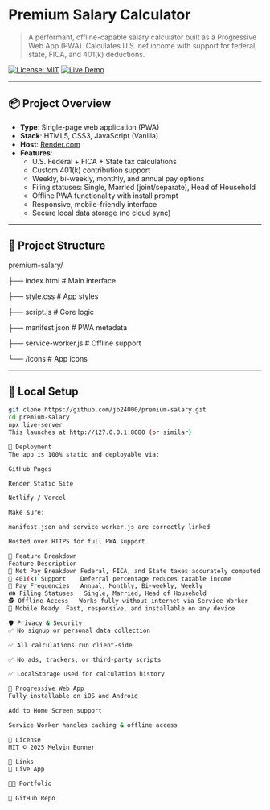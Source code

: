 # Premium Salary Calculator

> A performant, offline-capable salary calculator built as a Progressive Web App (PWA). Calculates U.S. net income with support for federal, state, FICA, and 401(k) deductions.

[![License: MIT](https://img.shields.io/badge/License-MIT-green.svg)](LICENSE)
[![Live Demo](https://img.shields.io/badge/Demo-premium--salary-blue?logo=render&logoColor=white)](https://premium-salary.onrender.com)

---

## 📦 Project Overview

- **Type**: Single-page web application (PWA)
- **Stack**: HTML5, CSS3, JavaScript (Vanilla)
- **Host**: [Render.com](https://render.com)
- **Features**:
  - U.S. Federal + FICA + State tax calculations
  - Custom 401(k) contribution support
  - Weekly, bi-weekly, monthly, and annual pay options
  - Filing statuses: Single, Married (joint/separate), Head of Household
  - Offline PWA functionality with install prompt
  - Responsive, mobile-friendly interface
  - Secure local data storage (no cloud sync)

---

## 📁 Project Structure

premium-salary/

├── index.html # Main interface

├── style.css # App styles

├── script.js # Core logic

├── manifest.json # PWA metadata

├── service-worker.js # Offline support

└── /icons # App icons


---

## 🧪 Local Setup

```bash
git clone https://github.com/jb24000/premium-salary.git
cd premium-salary
npx live-server
This launches at http://127.0.0.1:8080 (or similar)

🚀 Deployment
The app is 100% static and deployable via:

GitHub Pages

Render Static Site

Netlify / Vercel

Make sure:

manifest.json and service-worker.js are correctly linked

Hosted over HTTPS for full PWA support

🧰 Feature Breakdown
Feature	Description
🧮 Net Pay Breakdown	Federal, FICA, and State taxes accurately computed
💼 401(k) Support	Deferral percentage reduces taxable income
📆 Pay Frequencies	Annual, Monthly, Bi-weekly, Weekly
👪 Filing Statuses	Single, Married, Head of Household
🕵️ Offline Access	Works fully without internet via Service Worker
📱 Mobile Ready	Fast, responsive, and installable on any device

🛡️ Privacy & Security
✅ No signup or personal data collection

✅ All calculations run client-side

✅ No ads, trackers, or third-party scripts

✅ LocalStorage used for calculation history

📲 Progressive Web App
Fully installable on iOS and Android

Add to Home Screen support

Service Worker handles caching & offline access

🧾 License
MIT © 2025 Melvin Bonner

🔗 Links
🔹 Live App

🧑‍💼 Portfolio

🐙 GitHub Repo

